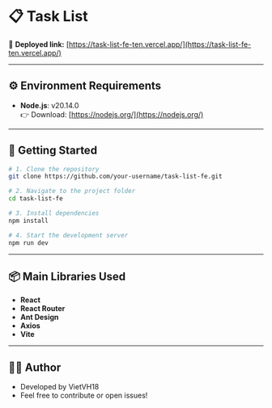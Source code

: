 # 📋 Task List

🔗 **Deployed link:** [https://task-list-fe-ten.vercel.app/](https://task-list-fe-ten.vercel.app/)

---

## ⚙️ Environment Requirements

- **Node.js**: v20.14.0  
  👉 Download: [https://nodejs.org/](https://nodejs.org/)

---

## 🚀 Getting Started

```bash
# 1. Clone the repository
git clone https://github.com/your-username/task-list-fe.git

# 2. Navigate to the project folder
cd task-list-fe

# 3. Install dependencies
npm install

# 4. Start the development server
npm run dev
```

---

## 📦 Main Libraries Used

- **React**
- **React Router**
- **Ant Design**
- **Axios**
- **Vite**

---

## 👨‍💻 Author

- Developed by VietVH18
- Feel free to contribute or open issues!
